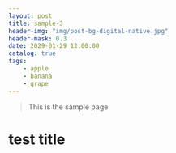 ```yaml
---
layout: post
title: sample-3
header-img: "img/post-bg-digital-native.jpg"
header-mask: 0.3
date: 2029-01-29 12:00:00
catalog: true
tags:
    - apple
    - banana
    - grape
---
```


> This is the sample page

# test title
